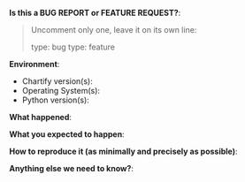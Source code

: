 **Is this a BUG REPORT or FEATURE REQUEST?**:

> Uncomment only one, leave it on its own line:
>
> type: bug
> type: feature

**Environment**:
<!-- Please include if you've confirmed one version of something works while another one does not -->
- Chartify version(s):
- Operating System(s):
- Python version(s):

**What happened**:

**What you expected to happen**:

**How to reproduce it (as minimally and precisely as possible)**:

**Anything else we need to know?**:
